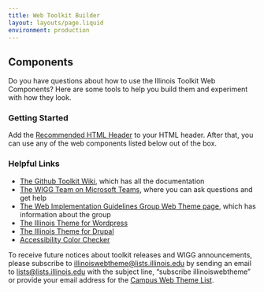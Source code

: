 ```yaml
---
title: Web Toolkit Builder
layout: layouts/page.liquid
environment: production
---
```


## Components

Do you have questions about how to use the Illinois Toolkit Web Components? Here are some tools to help you build them and experiment with how they look.

### Getting Started

Add the <a href="https://github.com/web-illinois/toolkit/wiki/Recommended-HTML-Header">Recommended HTML Header</a> to your HTML header. After that, you can use any of the web components listed below out of the box.

### Helpful Links
* <a href="https://go.illinois.edu/webtoolkit">The Github Toolkit Wiki</a>, which has all the documentation
* <a href="https://teams.microsoft.com/l/team/19%3a2cc51acd22674e4988b0873980bfd20d%40thread.tacv2/conversations?groupId=7ecdbcb2-4a6c-438d-828c-70287b84f487&tenantId=44467e6f-462c-4ea2-823f-7800de5434e3">The WIGG Team on Microsoft Teams</a>, where you can ask questions and get help
* <a href="https://webtheme.illinois.edu/">The Web Implementation Guidelines Group Web Theme page</a>, which has information about the group
* <a href="https://wordpress.webtheme.illinois.edu/">The Illinois Theme for Wordpress</a>
* <a href="https://drupal.webtheme.illinois.edu/">The Illinois Theme for Drupal</a>
* <a href="/colorcheck/index.html">Accessibility Color Checker</a>

To receive future notices about toolkit releases and WIGG announcements, please subscribe to illinoiswebtheme@lists.illinois.edu by sending an email to lists@lists.illinois.edu with the subject line, “subscribe illinoiswebtheme” or provide your email address for the <a href="https://lists.illinois.edu/lists/subscribe/illinoiswebtheme">Campus Web Theme List</a>.
